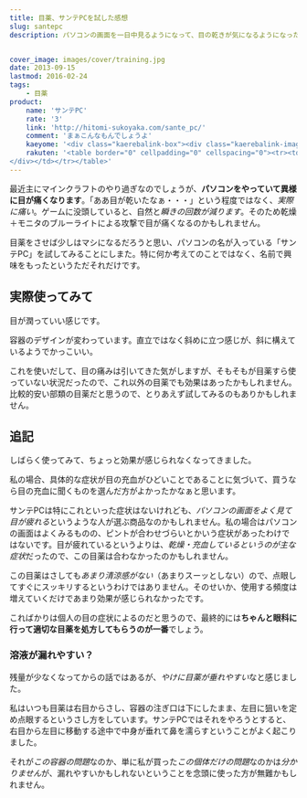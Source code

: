 ```yaml
---
title: 目薬、サンテPCを試した感想
slug: santepc
description: パソコンの画面を一日中見るようになって、目の乾きが気になるようになったので、サンテPCといういかにもな名前の目薬を買って試してみることにしました。最初のうちは効果が感じらましたが、あくまで気休めなのかなと思います。


cover_image: images/cover/training.jpg
date: 2013-09-15
lastmod: 2016-02-24
tags: 
    - 目薬
product:
    name: 'サンテPC'
    rate: '3'
    link: 'http://hitomi-sukoyaka.com/sante_pc/'
    comment: 'まぁこんなもんでしょうよ'
    kaeyome: '<div class="kaerebalink-box"><div class="kaerebalink-image"><a href="http://www.amazon.co.jp/exec/obidos/ASIN/B00F4MRZY8/illusionspace-22/ref=nosim/" rel="nofollow" target="_blank"><img src="http://ecx.images-amazon.com/images/I/41DYiYzZ81L._SL160_.jpg" style="border: none;" /></a></div><div class="kaerebalink-info"><div class="kaerebalink-name"><a href="http://www.amazon.co.jp/exec/obidos/ASIN/B00F4MRZY8/illusionspace-22/ref=nosim/" rel="nofollow" target="_blank">【第2類医薬品】サンテPC 12mL</a><div class="kaerebalink-powered-date">posted with <a href="http://kaereba.com" rel="nofollow" target="_blank">カエレバ</a></div></div><div class="kaerebalink-detail"> 参天製薬 2013-07-03    </div><div class="kaerebalink-link1"><div class="shoplinkamazon"><a href="http://www.amazon.co.jp/gp/search?keywords=%83T%83%93%83ePC%2012mL&__mk_ja_JP=%83J%83%5E%83J%83i&tag=illusionspace-22" rel="nofollow" target="_blank" title="アマゾン" >Amazonで購入</a></div><div class="shoplinkrakuten"><a href="http://hb.afl.rakuten.co.jp/hgc/0e95387f.f2aef20d.0e953880.25e412bd/?pc=http%3A%2F%2Fsearch.rakuten.co.jp%2Fsearch%2Fmall%2F%25E3%2582%25B5%25E3%2583%25B3%25E3%2583%2586PC%252012mL%2F-%2Ff.1-p.1-s.1-sf.0-st.A-v.2%3Fx%3D0%26scid%3Daf_ich_link_urltxt%26m%3Dhttp%3A%2F%2Fm.rakuten.co.jp%2F" rel="nofollow" target="_blank" title="楽天市場" >楽天市場で購入</a></div></div></div><div class="booklink-footer" style="clear: left"></div></div>'
    rakuten: '<table border="0" cellpadding="0" cellspacing="0"><tr><td valign="top"><div style="border:1px solid;margin:0px;padding:6px 0px;width:120px;text-align:center;float:left"><a href="http://hb.afl.rakuten.co.jp/hgc/11b89f92.7f59c63e.11b89f93.efae5044/?pc=http%3a%2f%2fitem.rakuten.co.jp%2fmedisky%2f411983%2f%3fscid%3daf_link_tbl&m=http%3a%2f%2fm.rakuten.co.jp%2fmedisky%2fi%2f10004956%2f" target="_blank"><img src="http://hbb.afl.rakuten.co.jp/hgb/?pc=http%3a%2f%2fthumbnail.image.rakuten.co.jp%2f%400_mall%2fmedisky%2fcabinet%2fimg60764327.jpg%3f_ex%3d80x80&m=http%3a%2f%2fthumbnail.image.rakuten.co.jp%2f%400_mall%2fmedisky%2fcabinet%2fimg60764327.jpg%3f_ex%3d64x64" alt="ブルーライトなどの光ダメージに！サンテPC 12ml【第2類医薬品】..." border="0" style="margin:0px;padding:0px"></a><p style="font-size:12px;line-height:1.4em;text-align:left;margin:0px;padding:2px 6px"><a href="http://hb.afl.rakuten.co.jp/hgc/11b89f92.7f59c63e.11b89f93.efae5044/?pc=http%3a%2f%2fitem.rakuten.co.jp%2fmedisky%2f411983%2f%3fscid%3daf_link_tbl&m=http%3a%2f%2fm.rakuten.co.jp%2fmedisky%2fi%2f10004956%2f" target="_blank">ブルーライトなどの光ダメージに！サンテPC 12ml【第2類医薬品】...</a>
</div></td></tr></table>'
---
```


最近主にマインクラフトのやり過ぎなのでしょうが、<strong>パソコンをやっていて異様に目が痛くなります</strong>。「ああ目が乾いたなぁ・・・」という程度ではなく、<em>実際に痛い</em>。ゲームに没頭していると、自然と<em>瞬きの回数が減ります</em>。そのため乾燥＋モニタのブルーライトによる攻撃で目が痛くなるのかもしれません。

目薬をさせば少しはマシになるだろうと思い、パソコンの名が入っている「サンテPC」を試してみることにしまた。特に何か考えてのことではなく、名前で興味をもったというただそれだけです。


## 実際使ってみて


目が潤っていい感じです。

容器のデザインが変わっています。直立ではなく斜めに立つ感じが、斜に構えているようでかっこいい。

これを使いだして、目の痛みは引いてきた気がしますが、そもそもが目薬すら使っていない状況だったので、これ以外の目薬でも効果はあったかもしれません。比較的安い部類の目薬だと思うので、とりあえず試してみるのもありかもしれません。


## 追記


しばらく使ってみて、ちょっと効果が感じられなくなってきました。

私の場合、具体的な症状が目の充血がひどいことであることに気づいて、買うなら目の充血に聞くものを選んだ方がよかったかなぁと思います。

サンテPCは特にこれといった症状はないけれども、<em>パソコンの画面をよく見て目が疲れる</em>というような人が選ぶ商品なのかもしれません。私の場合はパソコンの画面はよくみるものの、ピントが合わせづらいとかいう症状があったわけではないです。目が疲れているというよりは、<em>乾燥・充血しているというのが主な症状</em>だったので、この目薬は合わなかったのかもしれません。

この目薬はさしても<em>あまり清涼感がない</em>（あまりスーッとしない）ので、点眼してすぐにスッキリするというわけではありません。そのせいか、使用する頻度は増えていくだけであまり効果が感じられなかったです。

こればかりは個人の目の症状によるのだと思うので、最終的には<strong>ちゃんと眼科に行って適切な目薬を処方してもらうのが一番</strong>でしょう。


### 溶液が漏れやすい？


残量が少なくなってからの話ではあるが、<em>やけに目薬が垂れやすい</em>なと感じました。

私はいつも目薬は右目からさし、容器の注ぎ口は下にしたまま、左目に狙いを定め点眼するというさし方をしています。サンテPCではそれをやろうとすると、右目から左目に移動する途中で中身が垂れて鼻を濡らすということがよく起こりました。

それが<em>この容器の問題</em>なのか、単に私が買った<em>この個体だけの問題</em>なのかは<em>分かりません</em>が、漏れやすいかもしれないということを念頭に使った方が無難かもしれません。


  
